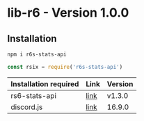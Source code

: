 # lib-r6 - Version 1.0.0

## Installation
```sh
npm i r6s-stats-api
```
```js
const rsix = require('r6s-stats-api')
```
| Installation required | Link | Version |
| ------ | ------ | ------ |
| rs6-stats-api | [link](https://github.com/hmes98318/r6s-stats-api) | v1.3.0 |
| discord.js | [link](https://discord.js.org/#/) | 16.9.0 |
